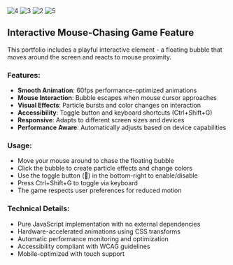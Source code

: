 ![4](https://github.com/user-attachments/assets/7b900ed8-3a6a-4634-bef3-80d2091706ff)
![3](https://github.com/user-attachments/assets/9438cbfd-fb93-4c74-bf9c-be6f8f36c1b4)
![2](https://github.com/user-attachments/assets/f2cb5e7a-ef32-453b-bea8-2008ea4743f6)
![5](https://github.com/user-attachments/assets/c408b3c7-92f8-402c-83db-255d601b8a18)

## Interactive Mouse-Chasing Game Feature

This portfolio includes a playful interactive element - a floating bubble that moves around the screen and reacts to mouse proximity.

### Features:
- **Smooth Animation**: 60fps performance-optimized animations
- **Mouse Interaction**: Bubble escapes when mouse cursor approaches
- **Visual Effects**: Particle bursts and color changes on interaction
- **Accessibility**: Toggle button and keyboard shortcuts (Ctrl+Shift+G)
- **Responsive**: Adapts to different screen sizes and devices
- **Performance Aware**: Automatically adjusts based on device capabilities

### Usage:
- Move your mouse around to chase the floating bubble
- Click the bubble to create particle effects and change colors
- Use the toggle button (🫧) in the bottom-right to enable/disable
- Press Ctrl+Shift+G to toggle via keyboard
- The game respects user preferences for reduced motion

### Technical Details:
- Pure JavaScript implementation with no external dependencies
- Hardware-accelerated animations using CSS transforms
- Automatic performance monitoring and optimization
- Accessibility compliant with WCAG guidelines
- Mobile-optimized with touch support
